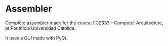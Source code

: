 # Assembler

Complete assembler made for the course IIC2333 - Computer Arquitecture, at Pontificia Universidad Católica. 

It uses a GUI made with PyQt.
